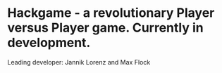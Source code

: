 # Hackgame - a revolutionary Player versus Player game. Currently in development.

Leading developer: Jannik Lorenz and Max Flock
